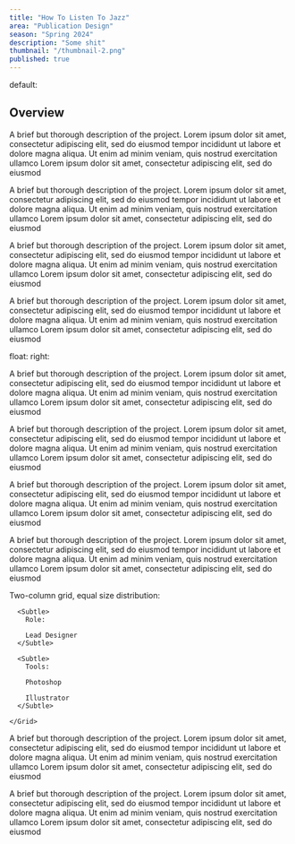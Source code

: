 ```yaml
---
title: "How To Listen To Jazz"
area: "Publication Design"
season: "Spring 2024"
description: "Some shit"
thumbnail: "/thumbnail-2.png"
published: true
---
```


<Media
  src="/Jazz5.jpeg"
  alt=""
/>

<Spacer size={16} />

<Media
  src="/thumbnail-2.png"
  alt=""
/>

<Spacer size={16} />

default:

## Overview

A brief but thorough description of the project. Lorem ipsum dolor sit amet, consectetur adipiscing elit, sed do eiusmod tempor incididunt ut labore et dolore magna aliqua. Ut enim ad minim veniam, quis nostrud exercitation ullamco Lorem ipsum dolor sit amet, consectetur adipiscing elit, sed do eiusmod

A brief but thorough description of the project. Lorem ipsum dolor sit amet, consectetur adipiscing elit, sed do eiusmod tempor incididunt ut labore et dolore magna aliqua. Ut enim ad minim veniam, quis nostrud exercitation ullamco Lorem ipsum dolor sit amet, consectetur adipiscing elit, sed do eiusmod

A brief but thorough description of the project. Lorem ipsum dolor sit amet, consectetur adipiscing elit, sed do eiusmod tempor incididunt ut labore et dolore magna aliqua. Ut enim ad minim veniam, quis nostrud exercitation ullamco Lorem ipsum dolor sit amet, consectetur adipiscing elit, sed do eiusmod

A brief but thorough description of the project. Lorem ipsum dolor sit amet, consectetur adipiscing elit, sed do eiusmod tempor incididunt ut labore et dolore magna aliqua. Ut enim ad minim veniam, quis nostrud exercitation ullamco Lorem ipsum dolor sit amet, consectetur adipiscing elit, sed do eiusmod

float: right:

<div style={{ float: 'right' }}>
  A brief but thorough description of the project. Lorem ipsum dolor sit amet, consectetur adipiscing elit, sed do eiusmod tempor incididunt ut labore et dolore magna aliqua. Ut enim ad minim veniam, quis nostrud exercitation ullamco Lorem ipsum dolor sit amet, consectetur adipiscing elit, sed do eiusmod

  A brief but thorough description of the project. Lorem ipsum dolor sit amet, consectetur adipiscing elit, sed do eiusmod tempor incididunt ut labore et dolore magna aliqua. Ut enim ad minim veniam, quis nostrud exercitation ullamco Lorem ipsum dolor sit amet, consectetur adipiscing elit, sed do eiusmod

  A brief but thorough description of the project. Lorem ipsum dolor sit amet, consectetur adipiscing elit, sed do eiusmod tempor incididunt ut labore et dolore magna aliqua. Ut enim ad minim veniam, quis nostrud exercitation ullamco Lorem ipsum dolor sit amet, consectetur adipiscing elit, sed do eiusmod

  A brief but thorough description of the project. Lorem ipsum dolor sit amet, consectetur adipiscing elit, sed do eiusmod tempor incididunt ut labore et dolore magna aliqua. Ut enim ad minim veniam, quis nostrud exercitation ullamco Lorem ipsum dolor sit amet, consectetur adipiscing elit, sed do eiusmod
</div>

<Spacer size={16} />

<Media
  src="/thumbnail-2.png"
  alt=""
/>
<Spacer size={16} />

<Grid columns={2}>
  <Media
    src="/thumbnail-2.png"
    alt=""
  />
  <Media
    src="/thumbnail-2.png"
    alt=""
  />
</Grid>

<Spacer size={16} />

<Media
  src="/thumbnail-2.png"
  alt=""
/>

<Spacer size={16} />

<Grid columns={2}>
  <Media
    src="/thumbnail-2.png"
    alt=""
  />
  <Media
    src="/thumbnail-2.png"
    alt=""
  />
</Grid>

<Spacer size={16} />

Two-column grid, equal size distribution:

<Grid columns={2}>
  <div>
    <Grid columns={3}>

      <Subtle>
        Role:

        Lead Designer
      </Subtle>

      <Subtle>
        Tools:

        Photoshop

        Illustrator
      </Subtle>

    </Grid>
  </div>
  <div>
    <p>A brief but thorough description of the project. Lorem ipsum dolor sit amet, consectetur adipiscing elit, sed do eiusmod tempor incididunt ut labore et dolore magna aliqua. Ut enim ad minim veniam, quis nostrud exercitation ullamco Lorem ipsum dolor sit amet, consectetur adipiscing elit, sed do eiusmod</p>
    <p>A brief but thorough description of the project. Lorem ipsum dolor sit amet, consectetur adipiscing elit, sed do eiusmod tempor incididunt ut labore et dolore magna aliqua. Ut enim ad minim veniam, quis nostrud exercitation ullamco Lorem ipsum dolor sit amet, consectetur adipiscing elit, sed do eiusmod</p>
  </div>
</Grid>

<Spacer size={16} />

<Media
  src="/thumbnail-2.png"
  alt=""
/>
